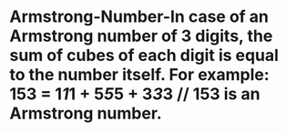 # Armstrong-Number-In case of an Armstrong number of 3 digits, the sum of cubes of each digit is equal to the number itself. For example: 153 = 1*1*1 + 5*5*5 + 3*3*3 // 153 is an Armstrong number.
